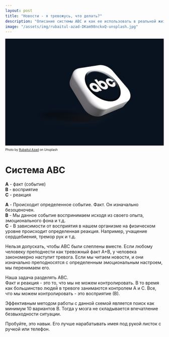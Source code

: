 ```yaml
---
layout: post
title: "Новости - я тревожусь, что делать?"
description: "Описание системы АВС и как ее использовать в реальной жизни"
image: "/assets/img/rubaitul-azad-DKam98nckxQ-unsplash.jpg"
---
```

<img 
    src="/assets/img/rubaitul-azad-DKam98nckxQ-unsplash.jpg" 
    alt="Новости - я тревожусь, что делать?"
    class="mb-0"
/>
<sup><sub>
Photo by <a href="https://unsplash.com/@rubaitulazad">Rubaitul Azad</a> on Unsplash
</sub></sup>


# Система АВС

**А** - факт (событие)  
**В** - восприятие  
**С** - реакция  

**А** - Происходит определенное событие. Факт. Он изначально безоценочен.  
**В** - Мы данное событие воспринимаем исходя из своего опыта, эмоционального фона и т.д.  
**С** - В зависимости от восприятия в нашем организме на физическом уровне происходит определенная реакция. 
Например, учащение сердцебиения, тремор рук и т.д.

Нельзя допускать, чтобы АВС были слеплены вместе. Если любому человеку преподнести как тревожный факт А+В, у человека закономерно наступит тревога.
Если мы читаем новости, и они изначально преподносятся с определенным эмоциональным настроем, мы перенимаем его.

Наша задача разделять АВС.  
Факт и реакция - это то, что мы не можем контролировать. 
В то время как большинство людей в тревоге занимаются контролем А и С. 
Все, что мы можем контролировать - это восприятие (В).

Эффективным методом работы с данной схемой является поиск как минимум 10 вариантов В. 
Тогда у мозга не складывается впечатление безвыходности ситуации.  

Пробуйте, это навык. Его лучше нарабатывать имея под рукой листок с ручкой или телефон.